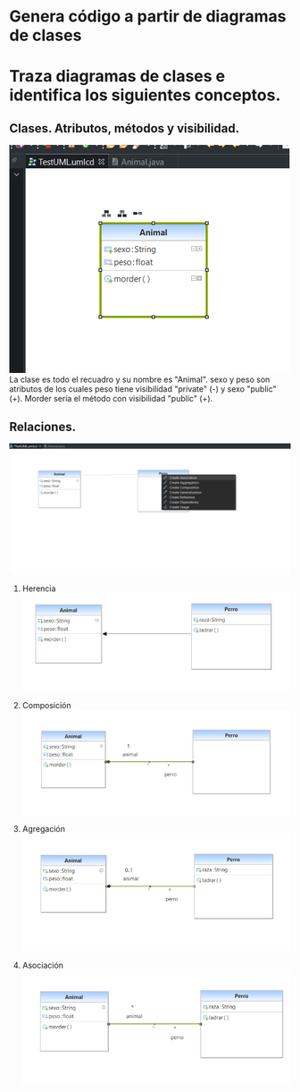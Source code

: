 # Genera código a partir de diagramas de clases

# Traza diagramas de clases e identifica los siguientes conceptos. 

## Clases. Atributos, métodos y visibilidad.
![ej1](./1.png)
La clase es todo el recuadro y su nombre es "Animal".
sexo y peso son atributos de los cuales peso tiene visibilidad "private" (-) y sexo "public" (+).
Morder sería el método con visibilidad "public" (+).

## Relaciones.
![ej2](./2.png)

1. Herencia
![ej2](./3.png)

1. Composición
![ej2](./4.png)

1. Agregación
![ej2](./5.png)

1. Asociación
![ej2](./6.png)